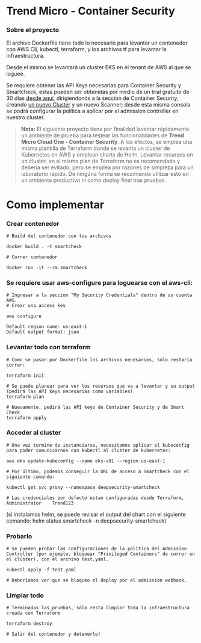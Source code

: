 # Trend Micro - Container Security

### Sobre el proyecto

El archivo Dockerfile tiene todo lo necesario para levantar un contenedor con AWS Cli, kubectl, terraform, y los archivos tf para levantar la infraestructura.

Desde el mismo se levantará un cluster EKS en el tenant de AWS al que se loguee.

Se requiere obtener las API Keys necesarias para Container Security y Smartcheck, estas pueden ser obtenidas por medio de un trial gratuito de 30 días [desde aquí](https://cloudone.trendmicro.com/register), dirigiendonós a la sección de Container Security, creando [un nuevo Cluster](https://cloudone.trendmicro.com/docs/container-security/cluster-add/) y un nuevo Scanner; desde esta misma consola se podrá configurar la política a aplicar por el admission controller en nuestro cluster.

> **Nota:**
> El siguiente proyecto tiene por finalidad levantar rápidamente un ambiente de prueba para testear las funcionalidades de **Trend Micro Cloud One - Container Security**. A los efectos, se emplea una misma plantilla de Terraform donde se levanta un cluster de Kubernetes en AWS y emplean charts de Helm. Levantar recursos en un cluster, en el mismo plan de Terraform no es recomendado y debería ser evitado; pero se emplea por razones de simpleza para un laboratorio rápido.
> De ningúna forma se recomienda utilizar esto en un ambiente productivo ni como deploy final tras pruebas.

# Como implementar

### Crear contenedor

```
# Build del contenedor con los archivos

docker build . -t smartcheck

# Correr contenedor

docker run -it --rm smartcheck
```

### Se requiere usar aws-configure para loguearse con el aws-cli:

```
# Ingresar a la seccion "My Security Credentials" dentro de su cuenta AWS. 
# Crear una access key

aws configure

Default region name: us-east-1
Default output format: json
```

### Levantar todo con terraform

```
# Como se pasan por Dockerfile los archivos necesarios, sólo restaría correr:

terraform init

# Se puede planear para ver los recursos que va a levantar y su output (pedirá las API keys necesarias como variables)
terraform plan

# Nuevamente, pedirá las API keys de Container Security y de Smart Check
terraform apply
```

### Acceder al cluster

```
# Una vez termine de instanciarse, necesitamos aplicar el kubeconfig para poder comunicarnos con kubectl al cluster de kubernetes:

aws eks update-kubeconfig --name eks-v01 --region us-east-1

# Por último, podemos conseguir la URL de acceso a Smartcheck con el siguiente comando:

kubectl get svc proxy --namespace deepsecurity-smartcheck

# Las credenciales por defecto estan configuradas desde Terraform, Administrator    Trend123
```
(si instalamos helm, se puede revisar el output del chart con el siguiente comando: helm status smartcheck -n deepsecurity-smartcheck)

### Probarlo

```
# Se pueden probar las configuraciones de la política del Admission Controller (por ejemplo, bloquear "Privileged Containers" de correr en el clúster), con el archivo test.yaml.

kubectl apply -f test.yaml

# Deberíamos ver que se bloqueo el deploy por el admission webhook.
```

### Limpiar todo

```
# Terminadas las pruebas, sólo resta limpiar toda la infraestructura creada con Terraform

terraform destroy

# Salir del contenedor y detenerlo!
```
